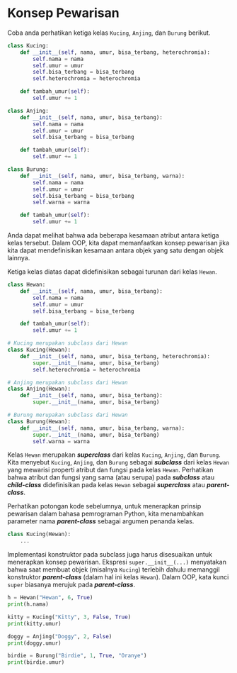 # Konsep Pewarisan

Coba anda perhatikan ketiga kelas `Kucing`, `Anjing`, dan `Burung` berikut.

```Python
class Kucing:
    def __init__(self, nama, umur, bisa_terbang, heterochromia):
        self.nama = nama
        self.umur = umur
        self.bisa_terbang = bisa_terbang
        self.heterochromia = heterochromia

    def tambah_umur(self):
        self.umur += 1

class Anjing:
    def __init__(self, nama, umur, bisa_terbang):
        self.nama = nama
        self.umur = umur
        self.bisa_terbang = bisa_terbang

    def tambah_umur(self):
        self.umur += 1

class Burung:
    def __init__(self, nama, umur, bisa_terbang, warna):
        self.nama = nama
        self.umur = umur
        self.bisa_terbang = bisa_terbang
        self.warna = warna

    def tambah_umur(self):
        self.umur += 1
```

Anda dapat melihat bahwa ada beberapa kesamaan atribut antara ketiga kelas tersebut. Dalam OOP, kita dapat memanfaatkan konsep pewarisan jika kita dapat mendefinisikan kesamaan antara objek yang satu dengan objek lainnya.

Ketiga kelas diatas dapat didefinisikan sebagai turunan dari kelas `Hewan`.

```Python
class Hewan:
    def __init__(self, nama, umur, bisa_terbang):
        self.nama = nama
        self.umur = umur
        self.bisa_terbang = bisa_terbang

    def tambah_umur(self):
        self.umur += 1

# Kucing merupakan subclass dari Hewan
class Kucing(Hewan):
    def __init__(self, nama, umur, bisa_terbang, heterochromia):
        super.__init__(nama, umur, bisa_terbang)
        self.heterochromia = heterochromia

# Anjing merupakan subclass dari Hewan
class Anjing(Hewan):
    def __init__(self, nama, umur, bisa_terbang):
        super.__init__(nama, umur, bisa_terbang)

# Burung merupakan subclass dari Hewan
class Burung(Hewan):
    def __init__(self, nama, umur, bisa_terbang, warna):
        super.__init__(nama, umur, bisa_terbang)
        self.warna = warna
```

Kelas `Hewan` merupakan ***superclass*** dari kelas `Kucing`, `Anjing`, dan `Burung`. Kita menyebut `Kucing`, `Anjing`, dan `Burung` sebagai ***subclass*** dari kelas `Hewan` yang mewarisi properti atribut dan fungsi pada kelas `Hewan`. Perhatikan bahwa atribut dan fungsi yang sama (atau serupa) pada ***subclass*** atau ***child-class*** didefinisikan pada kelas `Hewan` sebagai ***superclass*** atau ***parent-class***.

Perhatikan potongan kode sebelumnya, untuk menerapkan prinsip pewarisan dalam bahasa pemrograman Python, kita menambahkan parameter nama ***parent-class*** sebagai argumen penanda kelas.

```Python
class Kucing(Hewan):
    ...
```

Implementasi konstruktor pada subclass juga harus disesuaikan untuk menerapkan konsep pewarisan. Ekspresi `super.__init__(...)` menyatakan bahwa saat membuat objek (misalnya `Kucing`) terlebih dahulu memanggil konstruktor ***parent-class*** (dalam hal ini kelas `Hewan`). Dalam OOP, kata kunci `super` biasanya merujuk pada ***parent-class***.

```Python
h = Hewan("Hewan", 6, True)
print(h.nama)

kitty = Kucing("Kitty", 3, False, True)
print(kitty.umur)

doggy = Anjing("Doggy", 2, False)
print(doggy.umur)

birdie = Burung("Birdie", 1, True, "Oranye")
print(birdie.umur)
```
